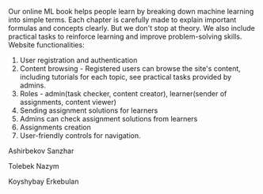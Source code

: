 Our online ML book helps people learn by breaking down machine learning into simple terms. Each chapter is carefully made to explain important formulas and concepts clearly. But we don't stop at theory. We also include practical tasks to reinforce learning and improve problem-solving skills. 
Website functionalities:
1) User registration and authentication 
2) Content browsing - Registered users can browse the site's content, including tutorials for each topic, see practical tasks provided by admins.
3) Roles - admin(task checker, content creator), learner(sender of assignments, content viewer)
4) Sending assignment solutions for learners
5) Admins can check assignment solutions from learners
6) Assignments creation
7) User-friendly controls for navigation.


Ashirbekov Sanzhar

Tolebek Nazym

Koyshybay Erkebulan
